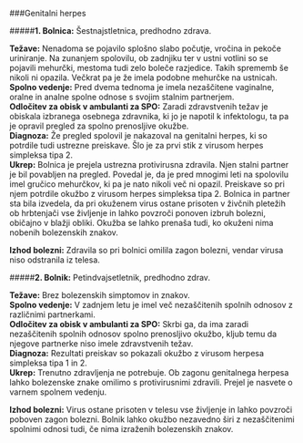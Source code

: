 ###Genitalni herpes

#####**1. Bolnica:** Šestnajstletnica, predhodno zdrava.

**Težave:** Nenadoma se pojavilo splošno slabo počutje, vročina in pekoče uriniranje. Na zunanjem spolovilu, ob zadnjiku ter v ustni votlini so se pojavili mehurčki, mestoma tudi zelo boleče razjedice. Takih sprememb še nikoli ni opazila. Večkrat pa je že imela podobne mehurčke na ustnicah.  
**Spolno vedenje:** Pred dvema tednoma je imela nezaščitene vaginalne, oralne in analne spolne odnose s svojim stalnim partnerjem.   
**Odločitev za  obisk v ambulanti za SPO:** Zaradi zdravstvenih težav je obiskala izbranega osebnega zdravnika, ki jo je napotil k infektologu, ta pa je opravil pregled za spolno prenosljive okužbe.   
**Diagnoza:** Že pregled spolovil je nakazoval na genitalni herpes, ki so potrdile tudi ustrezne preiskave. Šlo je za prvi stik z virusom herpes simpleksa tipa 2.  
**Ukrep:** Bolnica je prejela ustrezna protivirusna zdravila. Njen stalni partner je bil povabljen na pregled. Povedal je, da je pred mnogimi leti na spolovilu imel gručico mehurčkov, ki pa je nato nikoli več ni opazil. Preiskave so pri njem potrdile okužbo z virusom herpes simpleksa tipa 2. Bolnica in partner sta bila izvedela, da pri okuženem virus ostane prisoten v živčnih pletežih ob hrbtenjači vse življenje in lahko povzroči ponoven izbruh bolezni, običajno v blažji obliki. Okužba se lahko prenaša tudi, ko okuženi nima nobenih bolezenskih znakov.  

**Izhod bolezni:** Zdravila so pri bolnici omilila zagon bolezni, vendar virusa niso odstranila iz telesa.

#####**2. Bolnik:** Petindvajsetletnik, predhodno zdrav.

**Težave:** Brez bolezenskih simptomov in znakov.  
**Spolno vedenje:** V zadnjem letu je imel več nezaščitenih spolnih odnosov z različnimi partnerkami.   
**Odločitev za obisk v ambulanti za SPO:** Skrbi ga, da ima  zaradi nezaščitenih spolnih odnosov spolno prenosljivo okužbo, kljub temu da njegove partnerke niso imele zdravstvenih težav.   
**Diagnoza:** Rezultati preiskav so pokazali okužbo z virusom herpesa simpleksa tipa 1 in 2.  
**Ukrep:** Trenutno zdravljenja ne potrebuje. Ob zagonu genitalnega herpesa lahko bolezenske znake omilimo s protivirusnimi zdravili. Prejel je nasvete o varnem spolnem vedenju.  

**Izhod bolezni:** Virus ostane prisoten v telesu vse življenje in lahko povzroči poboven zagon bolezni. Bolnik lahko okužbo nezavedno širi z nezaščitenimi spolnimi odnosi tudi, če nima izraženih bolezenskih znakov.  